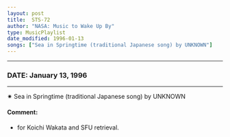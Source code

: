 ```yaml
---
layout: post
title:  STS-72
author: "NASA: Music to Wake Up By"
type: MusicPlaylist
date_modified: 1996-01-13
songs: ["Sea in Springtime (traditional Japanese song) by UNKNOWN"]
---
```


----
### DATE: January 13, 1996
----
✷ Sea in Springtime (traditional Japanese song) by UNKNOWN

#### Comment:
* for Koichi Wakata and SFU retrieval.



<br/>
<center>
	<a target="_blank"
	   href="https://twitter.com/intent/tweet?hashtags=Space,NASA,Playlist,NASAWakeupCalls,SpaceProgram&text={{ page.author}}, '{{ page.songs.first }}' {{ page.title }}, {{ page.date | date: '%B %d, %Y' }}. {{ site.url }}{{ page.url }} @nasawakeupcalls">
	   <i class="fab fa-twitter" alt="Tweet this page" style="font-size: 1.3em;"></i>
	</a>
	&nbsp; 	<i class="fas fa-user-astronaut" style="font-size: 1.5em;"></i> &nbsp;
    <a type="amzn" search="'Sea in Springtime (traditional Japanese song) by UNKNOWN'" category="popular music">
        <i class="fab fa-amazon" style="font-size: 1.3em;"></i>
    </a>
</center>
